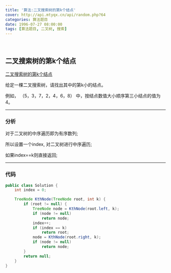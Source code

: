 ```yaml
---
title: '算法:二叉搜索树的第k个结点'
cover: http://api.mtyqx.cn/api/random.php?64
categories: 算法题目
date: 1996-07-27 08:00:00
tags: [算法题目, 二叉树, 搜索]
---
```


<br/>

<!--more-->

## 二叉搜索树的第k个结点

[二叉搜索树的第k个结点](https://www.nowcoder.com/practice/ef068f602dde4d28aab2b210e859150a?tpId=13&tqId=11215&tPage=4&rp=1&ru=%2Fta%2Fcoding-interviews&qru=%2Fta%2Fcoding-interviews%2Fquestion-ranking)

给定一棵二叉搜索树，请找出其中的第k小的结点。

例如， （5，3，7，2，4，6，8）  中，按结点数值大小顺序第三小结点的值为4。

****

### 分析

对于二叉树的中序遍历即为有序数列;

所以设置一个index, 对二叉树进行中序遍历;

如果index==k则直接返回;

****

### 代码

```java
public class Solution {
    int index = 0;

    TreeNode KthNode(TreeNode root, int k) {
        if (root != null) {
            TreeNode node = KthNode(root.left, k);
            if (node != null)
                return node;
            index++;
            if (index == k)
                return root;
            node = KthNode(root.right, k);
            if (node != null)
                return node;
        }
        return null;
    }
}
```

